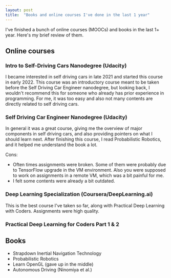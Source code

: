 ```yaml
---
layout: post
title:  "Books and online courses I've done in the last 1 year"
---
```


I've finished a bunch of online courses (MOOCs) and books in the last 1+ year. Here's my brief review of them.

## Online courses

### Intro to Self-Driving Cars Nanodegree (Udacity)

I became interested in self driving cars in late 2021 and started this course in early 2022. This course was an introductory course meant to be taken before the Self Driving Car Engineer nanodegree, but looking back, I wouldn't recommend this for someone who already has prior experience in programming. For me, it was too easy and also not many contents are directly related to self driving cars.

### Self Driving Car Engineer Nanodegree (Udacity)

In general it was a great course, giving me the overview of major components in self driving cars, and also providing pointers on what I should learn next. After finishing this course, I read Probabilistic Robotics, and it helped me understand the book a lot.

Cons:

* Often times assignments were broken. Some of them were probably due to TensorFlow upgrade in the VM environment. Also you were supposed to work on assignments in a remote VM, which was a bit painful for me.
* I felt some contents were already a bit outdated.

### Deep Learning Specialization (Coursera/DeepLearning.ai)

This is the best course I've taken so far, along with Practical Deep Learning with Coders. Assignments were high quality.

### Practical Deep Learning for Coders Part 1 & 2

## Books

* Strapdown Inertial Navigation Technology
* Probabilistic Robotics
* Learn OpenGL (gave up in the middle)
* Autonomous Driving (Ninomiya et al.)
